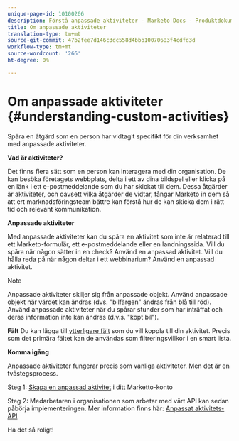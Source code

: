 ```yaml
---
unique-page-id: 10100266
description: Förstå anpassade aktiviteter - Marketo Docs - Produktdokumentation
title: Om anpassade aktiviteter
translation-type: tm+mt
source-git-commit: 47b2fee7d146c3dc558d4bbb10070683f4cdfd3d
workflow-type: tm+mt
source-wordcount: '266'
ht-degree: 0%

---
```



# Om anpassade aktiviteter {#understanding-custom-activities}

Spåra en åtgärd som en person har vidtagit specifikt för din verksamhet med anpassade aktiviteter.

**Vad är aktiviteter?**

Det finns flera sätt som en person kan interagera med din organisation. De kan besöka företagets webbplats, delta i ett av dina bildspel eller klicka på en länk i ett e-postmeddelande som du har skickat till dem. Dessa åtgärder är aktiviteter, och oavsett vilka åtgärder de vidtar, fångar Marketo in dem så att ert marknadsföringsteam bättre kan förstå hur de kan skicka dem i rätt tid och relevant kommunikation.

**Anpassade aktiviteter**

Med anpassade aktiviteter kan du spåra en aktivitet som inte är relaterad till ett Marketo-formulär, ett e-postmeddelande eller en landningssida. Vill du spåra när någon sätter in en check? Använd en anpassad aktivitet. Vill du hålla reda på när någon deltar i ett webbinarium? Använd en anpassad aktivitet.

>[!NOTE]
>
>Anpassade aktiviteter skiljer sig från anpassade objekt. Använd anpassade objekt när värdet kan ändras (dvs. &quot;bilfärgen&quot; ändras från blå till röd). Använd anpassade aktiviteter när du spårar stunder som har inträffat och deras information inte kan ändras (d.v.s. &quot;köpt bil&quot;).

**Fält** Du kan lägga till [ytterligare fält](https://docs.marketo.com/x/Mx6a) som du vill koppla till din aktivitet. Precis som det primära fältet kan de användas som filtreringsvillkor i en smart lista.

**Komma igång**

Anpassade aktiviteter fungerar precis som vanliga aktiviteter. Men det är en tvåstegsprocess.

Steg 1: [Skapa en anpassad aktivitet](create-a-custom-activity.md) i ditt Marketto-konto

Steg 2: Medarbetaren i organisationen som arbetar med vårt API kan sedan påbörja implementeringen. Mer information finns här: [Anpassat aktivitets-API](http://developers.marketo.com/documentation/rest/add-custom-activities/)

Ha det så roligt!
